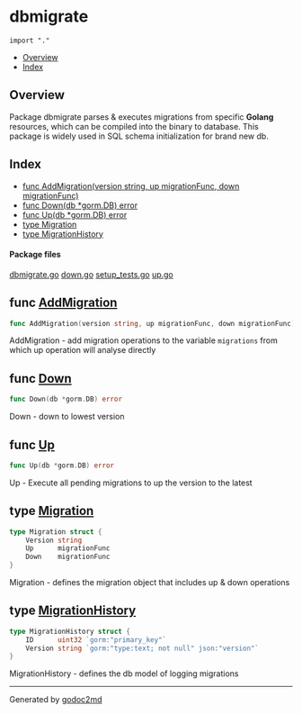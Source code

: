 

# dbmigrate
`import "."`

* [Overview](#pkg-overview)
* [Index](#pkg-index)

## <a name="pkg-overview">Overview</a>
Package dbmigrate parses & executes migrations from specific **Golang** resources, which can be compiled
into the binary to database.
This package is widely used in SQL schema initialization for brand new db.




## <a name="pkg-index">Index</a>
* [func AddMigration(version string, up migrationFunc, down migrationFunc)](#AddMigration)
* [func Down(db *gorm.DB) error](#Down)
* [func Up(db *gorm.DB) error](#Up)
* [type Migration](#Migration)
* [type MigrationHistory](#MigrationHistory)


#### <a name="pkg-files">Package files</a>
[dbmigrate.go](/src/target/dbmigrate.go) [down.go](/src/target/down.go) [setup_tests.go](/src/target/setup_tests.go) [up.go](/src/target/up.go) 





## <a name="AddMigration">func</a> [AddMigration](/src/target/dbmigrate.go?s=911:982#L33)
``` go
func AddMigration(version string, up migrationFunc, down migrationFunc)
```
AddMigration - add migration operations to the variable `migrations` from which
up operation will analyse directly



## <a name="Down">func</a> [Down](/src/target/down.go?s=98:126#L10)
``` go
func Down(db *gorm.DB) error
```
Down - down to lowest version



## <a name="Up">func</a> [Up](/src/target/up.go?s=144:170#L11)
``` go
func Up(db *gorm.DB) error
```
Up - Execute all pending migrations to up the version to the latest




## <a name="Migration">type</a> [Migration](/src/target/dbmigrate.go?s=438:525#L14)
``` go
type Migration struct {
    Version string
    Up      migrationFunc
    Down    migrationFunc
}

```
Migration - defines the migration object that includes up & down operations










## <a name="MigrationHistory">type</a> [MigrationHistory](/src/target/dbmigrate.go?s=592:721#L21)
``` go
type MigrationHistory struct {
    ID      uint32 `gorm:"primary_key"`
    Version string `gorm:"type:text; not null" json:"version"`
}

```
MigrationHistory - defines the db model of logging migrations














- - -
Generated by [godoc2md](http://godoc.org/github.com/davecheney/godoc2md)
